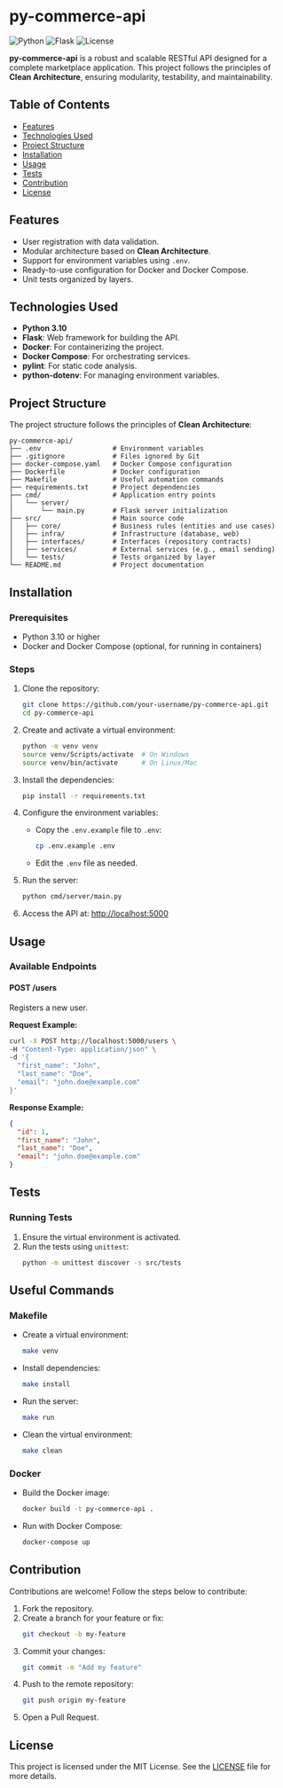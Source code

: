 # py-commerce-api

![Python](https://img.shields.io/badge/Python-3.10-blue)
![Flask](https://img.shields.io/badge/Flask-2.x-green)
![License](https://img.shields.io/badge/License-MIT-yellow)

**py-commerce-api** is a robust and scalable RESTful API designed for a complete marketplace application. This project follows the principles of **Clean Architecture**, ensuring modularity, testability, and maintainability.

## **Table of Contents**
- [Features](#features)
- [Technologies Used](#technologies-used)
- [Project Structure](#project-structure)
- [Installation](#installation)
- [Usage](#usage)
- [Tests](#tests)
- [Contribution](#contribution)
- [License](#license)

## **Features**
- User registration with data validation.
- Modular architecture based on **Clean Architecture**.
- Support for environment variables using `.env`.
- Ready-to-use configuration for Docker and Docker Compose.
- Unit tests organized by layers.

## **Technologies Used**
- **Python 3.10**
- **Flask**: Web framework for building the API.
- **Docker**: For containerizing the project.
- **Docker Compose**: For orchestrating services.
- **pylint**: For static code analysis.
- **python-dotenv**: For managing environment variables.

## **Project Structure**
The project structure follows the principles of **Clean Architecture**:

```
py-commerce-api/
├── .env                  # Environment variables
├── .gitignore            # Files ignored by Git
├── docker-compose.yaml   # Docker Compose configuration
├── Dockerfile            # Docker configuration
├── Makefile              # Useful automation commands
├── requirements.txt      # Project dependencies
├── cmd/                  # Application entry points
│   └── server/
│       └── main.py       # Flask server initialization
├── src/                  # Main source code
│   ├── core/             # Business rules (entities and use cases)
│   ├── infra/            # Infrastructure (database, web)
│   ├── interfaces/       # Interfaces (repository contracts)
│   ├── services/         # External services (e.g., email sending)
│   └── tests/            # Tests organized by layer
└── README.md             # Project documentation
```

## **Installation**

### **Prerequisites**
- Python 3.10 or higher
- Docker and Docker Compose (optional, for running in containers)

### **Steps**
1. Clone the repository:
   ```bash
   git clone https://github.com/your-username/py-commerce-api.git
   cd py-commerce-api
   ```

2. Create and activate a virtual environment:
   ```bash
   python -m venv venv
   source venv/Scripts/activate  # On Windows
   source venv/bin/activate      # On Linux/Mac
   ```

3. Install the dependencies:
   ```bash
   pip install -r requirements.txt
   ```

4. Configure the environment variables:
   - Copy the `.env.example` file to `.env`:
     ```bash
     cp .env.example .env
     ```
   - Edit the `.env` file as needed.

5. Run the server:
   ```bash
   python cmd/server/main.py
   ```

6. Access the API at: [http://localhost:5000](http://localhost:5000)

## **Usage**

### **Available Endpoints**
#### **POST /users**
Registers a new user.

**Request Example:**
```bash
curl -X POST http://localhost:5000/users \
-H "Content-Type: application/json" \
-d '{
  "first_name": "John",
  "last_name": "Doe",
  "email": "john.doe@example.com"
}'
```

**Response Example:**
```json
{
  "id": 1,
  "first_name": "John",
  "last_name": "Doe",
  "email": "john.doe@example.com"
}
```

## **Tests**

### **Running Tests**
1. Ensure the virtual environment is activated.
2. Run the tests using `unittest`:
   ```bash
   python -m unittest discover -s src/tests
   ```

## **Useful Commands**

### **Makefile**
- Create a virtual environment:
  ```bash
  make venv
  ```
- Install dependencies:
  ```bash
  make install
  ```
- Run the server:
  ```bash
  make run
  ```
- Clean the virtual environment:
  ```bash
  make clean
  ```

### **Docker**
- Build the Docker image:
  ```bash
  docker build -t py-commerce-api .
  ```
- Run with Docker Compose:
  ```bash
  docker-compose up
  ```

## **Contribution**
Contributions are welcome! Follow the steps below to contribute:
1. Fork the repository.
2. Create a branch for your feature or fix:
   ```bash
   git checkout -b my-feature
   ```
3. Commit your changes:
   ```bash
   git commit -m "Add my feature"
   ```
4. Push to the remote repository:
   ```bash
   git push origin my-feature
   ```
5. Open a Pull Request.

## **License**
This project is licensed under the MIT License. See the [LICENSE](LICENSE) file for more details.